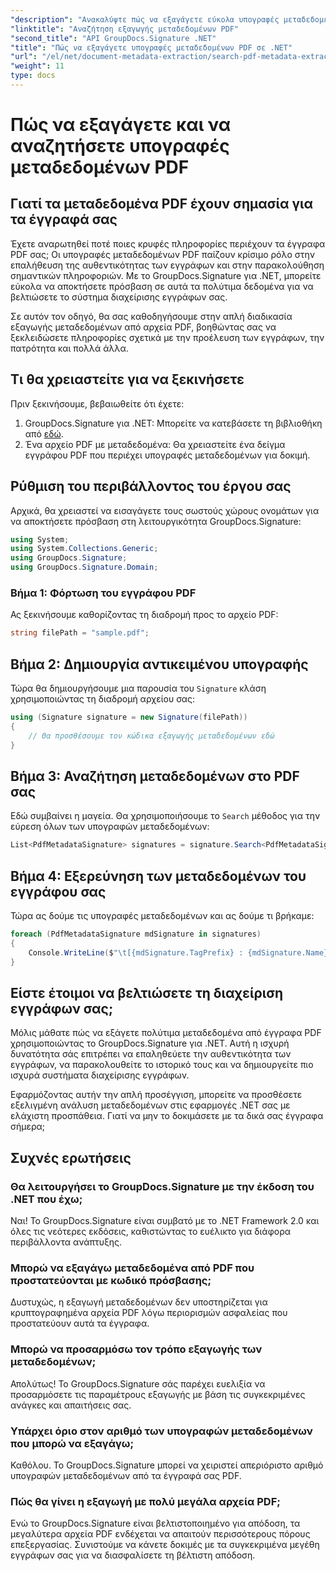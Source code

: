 ```yaml
---
"description": "Ανακαλύψτε πώς να εξαγάγετε εύκολα υπογραφές μεταδεδομένων PDF χρησιμοποιώντας το GroupDocs.Signature για .NET για να βελτιώσετε την ασφάλεια των εγγράφων και να βελτιώσετε τη διαχείριση πληροφοριών."
"linktitle": "Αναζήτηση εξαγωγής μεταδεδομένων PDF"
"second_title": "API GroupDocs.Signature .NET"
"title": "Πώς να εξαγάγετε υπογραφές μεταδεδομένων PDF σε .NET"
"url": "/el/net/document-metadata-extraction/search-pdf-metadata-extraction/"
"weight": 11
type: docs
---
```

# Πώς να εξαγάγετε και να αναζητήσετε υπογραφές μεταδεδομένων PDF

## Γιατί τα μεταδεδομένα PDF έχουν σημασία για τα έγγραφά σας

Έχετε αναρωτηθεί ποτέ ποιες κρυφές πληροφορίες περιέχουν τα έγγραφα PDF σας; Οι υπογραφές μεταδεδομένων PDF παίζουν κρίσιμο ρόλο στην επαλήθευση της αυθεντικότητας των εγγράφων και στην παρακολούθηση σημαντικών πληροφοριών. Με το GroupDocs.Signature για .NET, μπορείτε εύκολα να αποκτήσετε πρόσβαση σε αυτά τα πολύτιμα δεδομένα για να βελτιώσετε το σύστημα διαχείρισης εγγράφων σας.

Σε αυτόν τον οδηγό, θα σας καθοδηγήσουμε στην απλή διαδικασία εξαγωγής μεταδεδομένων από αρχεία PDF, βοηθώντας σας να ξεκλειδώσετε πληροφορίες σχετικά με την προέλευση των εγγράφων, την πατρότητα και πολλά άλλα.

## Τι θα χρειαστείτε για να ξεκινήσετε

Πριν ξεκινήσουμε, βεβαιωθείτε ότι έχετε:

1. GroupDocs.Signature για .NET: Μπορείτε να κατεβάσετε τη βιβλιοθήκη από [εδώ](https://releases.groupdocs.com/signature/net/).
2. Ένα αρχείο PDF με μεταδεδομένα: Θα χρειαστείτε ένα δείγμα εγγράφου PDF που περιέχει υπογραφές μεταδεδομένων για δοκιμή.

## Ρύθμιση του περιβάλλοντος του έργου σας

Αρχικά, θα χρειαστεί να εισαγάγετε τους σωστούς χώρους ονομάτων για να αποκτήσετε πρόσβαση στη λειτουργικότητα GroupDocs.Signature:

```csharp
using System;
using System.Collections.Generic;
using GroupDocs.Signature;
using GroupDocs.Signature.Domain;
```

### Βήμα 1: Φόρτωση του εγγράφου PDF

Ας ξεκινήσουμε καθορίζοντας τη διαδρομή προς το αρχείο PDF:

```csharp
string filePath = "sample.pdf";
```

## Βήμα 2: Δημιουργία αντικειμένου υπογραφής

Τώρα θα δημιουργήσουμε μια παρουσία του `Signature` κλάση χρησιμοποιώντας τη διαδρομή αρχείου σας:

```csharp
using (Signature signature = new Signature(filePath))
{
    // Θα προσθέσουμε τον κώδικα εξαγωγής μεταδεδομένων εδώ
}
```

## Βήμα 3: Αναζήτηση μεταδεδομένων στο PDF σας

Εδώ συμβαίνει η μαγεία. Θα χρησιμοποιήσουμε το `Search` μέθοδος για την εύρεση όλων των υπογραφών μεταδεδομένων:

```csharp
List<PdfMetadataSignature> signatures = signature.Search<PdfMetadataSignature>(SignatureType.Metadata);
```

## Βήμα 4: Εξερεύνηση των μεταδεδομένων του εγγράφου σας

Τώρα ας δούμε τις υπογραφές μεταδεδομένων και ας δούμε τι βρήκαμε:

```csharp
foreach (PdfMetadataSignature mdSignature in signatures)
{
    Console.WriteLine($"\t[{mdSignature.TagPrefix} : {mdSignature.Name}] = {mdSignature.Value} ({mdSignature.Type})");
}
```

## Είστε έτοιμοι να βελτιώσετε τη διαχείριση εγγράφων σας;

Μόλις μάθατε πώς να εξάγετε πολύτιμα μεταδεδομένα από έγγραφα PDF χρησιμοποιώντας το GroupDocs.Signature για .NET. Αυτή η ισχυρή δυνατότητα σάς επιτρέπει να επαληθεύετε την αυθεντικότητα των εγγράφων, να παρακολουθείτε το ιστορικό τους και να δημιουργείτε πιο ισχυρά συστήματα διαχείρισης εγγράφων.

Εφαρμόζοντας αυτήν την απλή προσέγγιση, μπορείτε να προσθέσετε εξελιγμένη ανάλυση μεταδεδομένων στις εφαρμογές .NET σας με ελάχιστη προσπάθεια. Γιατί να μην το δοκιμάσετε με τα δικά σας έγγραφα σήμερα;

## Συχνές ερωτήσεις

### Θα λειτουργήσει το GroupDocs.Signature με την έκδοση του .NET που έχω;

Ναι! Το GroupDocs.Signature είναι συμβατό με το .NET Framework 2.0 και όλες τις νεότερες εκδόσεις, καθιστώντας το ευέλικτο για διάφορα περιβάλλοντα ανάπτυξης.

### Μπορώ να εξαγάγω μεταδεδομένα από PDF που προστατεύονται με κωδικό πρόσβασης;

Δυστυχώς, η εξαγωγή μεταδεδομένων δεν υποστηρίζεται για κρυπτογραφημένα αρχεία PDF λόγω περιορισμών ασφαλείας που προστατεύουν αυτά τα έγγραφα.

### Μπορώ να προσαρμόσω τον τρόπο εξαγωγής των μεταδεδομένων;

Απολύτως! Το GroupDocs.Signature σάς παρέχει ευελιξία να προσαρμόσετε τις παραμέτρους εξαγωγής με βάση τις συγκεκριμένες ανάγκες και απαιτήσεις σας.

### Υπάρχει όριο στον αριθμό των υπογραφών μεταδεδομένων που μπορώ να εξαγάγω;

Καθόλου. Το GroupDocs.Signature μπορεί να χειριστεί απεριόριστο αριθμό υπογραφών μεταδεδομένων από τα έγγραφά σας PDF.

### Πώς θα γίνει η εξαγωγή με πολύ μεγάλα αρχεία PDF;

Ενώ το GroupDocs.Signature είναι βελτιστοποιημένο για απόδοση, τα μεγαλύτερα αρχεία PDF ενδέχεται να απαιτούν περισσότερους πόρους επεξεργασίας. Συνιστούμε να κάνετε δοκιμές με τα συγκεκριμένα μεγέθη εγγράφων σας για να διασφαλίσετε τη βέλτιστη απόδοση.